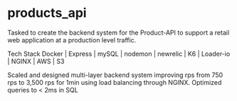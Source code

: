 # products_api
Tasked to create the backend system for the Product-API to support a retail web application at a production level traffic.

Tech Stack
Docker | Express | mySQL | nodemon | newrelic | K6 | Loader-io | NGINX | AWS | S3

Scaled and designed multi-layer backend system improving rps from 750 rps to 3,500 rps for 1min using load balancing through NGINX. Optimized queries to < 2ms in SQL
